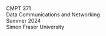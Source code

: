 CMPT 371<br/>
Data Communications and Networking<br/>
Summer 2024<br/>
Simon Fraser University<br/>
